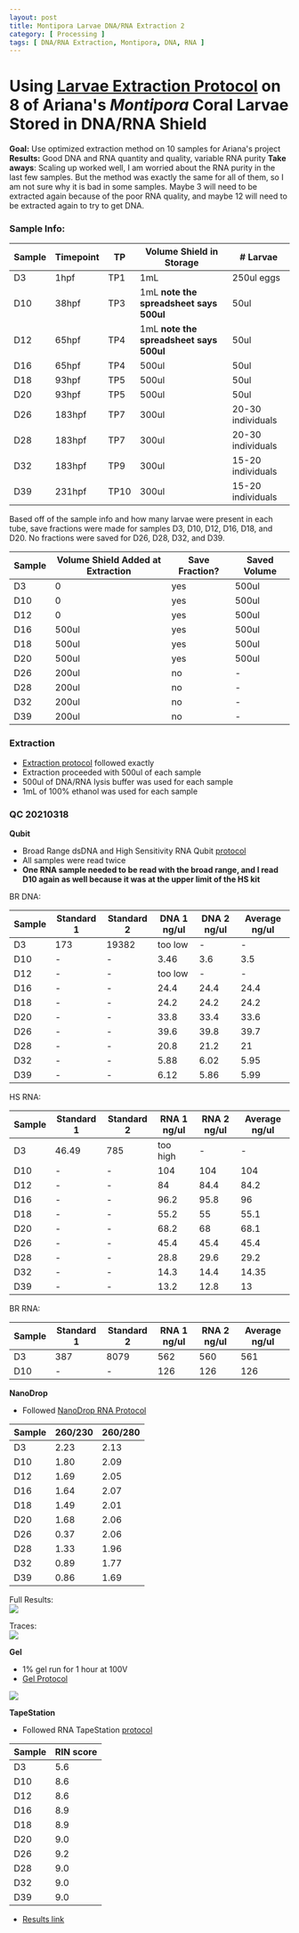 ```yaml
---
layout: post
title: Montipora Larvae DNA/RNA Extraction 2
category: [ Processing ]
tags: [ DNA/RNA Extraction, Montipora, DNA, RNA ]
---
```


# Using [Larvae Extraction Protocol](https://meschedl.github.io/MESPutnam_Open_Lab_Notebook/Larvae-Ex-Protocol/) on 8 of Ariana's _Montipora_ Coral Larvae Stored in DNA/RNA Shield

**Goal:** Use optimized extraction method on 10 samples for Ariana's project
**Results:** Good DNA and RNA quantity and quality, variable RNA purity
**Take aways**: Scaling up worked well, I am worried about the RNA purity in the last few samples. But the method was exactly the same for all of them, so I am not sure why it is bad in some samples. Maybe 3 will need to be extracted again because of the poor RNA quality, and maybe 12 will need to be extracted again to try to get DNA.

### Sample Info:

|Sample|Timepoint|TP|Volume Shield in Storage| # Larvae|
|---|---|---|---|---|
|D3|1hpf|TP1|1mL|250ul eggs|
|D10|38hpf|TP3|1mL **note the spreadsheet says 500ul**|50ul|
|D12|65hpf|TP4|1mL **note the spreadsheet says 500ul**|50ul|
|D16|65hpf|TP4|500ul|50ul|
|D18|93hpf|TP5|500ul|50ul|
|D20|93hpf|TP5|500ul|50ul|
|D26|183hpf|TP7|300ul|20-30 individuals|
|D28|183hpf|TP7|300ul|20-30 individuals|
|D32|183hpf|TP9|300ul|15-20 individuals|
|D39|231hpf|TP10|300ul|15-20 individuals|

Based off of the sample info and how many larvae were present in each tube, save fractions were made for samples D3, D10, D12, D16, D18, and D20. No fractions were saved for D26, D28, D32, and D39.

|Sample|Volume Shield Added at Extraction|Save Fraction?|Saved Volume|
|---|---|---|---|
|D3|0|yes|500ul|
|D10|0|yes|500ul|
|D12|0|yes|500ul|
|D16|500ul|yes|500ul|
|D18|500ul|yes|500ul|
|D20|500ul|yes|500ul|
|D26|200ul|no|-|
|D28|200ul|no|-|
|D32|200ul|no|-|
|D39|200ul|no|-|

### Extraction

- [Extraction protocol](https://meschedl.github.io/MESPutnam_Open_Lab_Notebook/Larvae-Ex-Protocol/) followed exactly
- Extraction proceeded with 500ul of each sample
- 500ul of DNA/RNA lysis buffer was used for each sample
- 1mL of 100% ethanol was used for each sample

### QC 20210318

**Qubit**
- Broad Range dsDNA and High Sensitivity RNA Qubit [protocol](https://meschedl.github.io/MESPutnam_Open_Lab_Notebook/Qubit-Protocol/)
- All samples were read twice
- **One RNA sample needed to be read with the broad range, and I read D10 again as well because it was at the upper limit of the HS kit**

BR DNA:

|Sample|Standard 1|Standard 2|DNA 1 ng/ul|DNA 2 ng/ul| Average ng/ul|
|---|---|---|---|---|---|
|D3|173|19382|too low|-|-|
|D10|-|-|3.46|3.6|3.5|
|D12|-|-|too low|-|-|
|D16|-|-|24.4|24.4|24.4|
|D18|-|-|24.2|24.2|24.2|
|D20|-|-|33.8|33.4|33.6|
|D26|-|-|39.6|39.8|39.7|
|D28|-|-|20.8|21.2|21|
|D32|-|-|5.88|6.02|5.95|
|D39|-|-|6.12|5.86|5.99|


HS RNA:

|Sample|Standard 1|Standard 2|RNA 1 ng/ul|RNA 2 ng/ul| Average ng/ul|
|---|---|---|---|---|---|
|D3|46.49|785|too high|-|-|
|D10|-|-|104|104|104|
|D12|-|-|84|84.4|84.2|
|D16|-|-|96.2|95.8|96|
|D18|-|-|55.2|55|55.1|
|D20|-|-|68.2|68|68.1|
|D26|-|-|45.4|45.4|45.4|
|D28|-|-|28.8|29.6|29.2|
|D32|-|-|14.3|14.4|14.35|
|D39|-|-|13.2|12.8|13|

BR RNA:

|Sample|Standard 1|Standard 2|RNA 1 ng/ul|RNA 2 ng/ul| Average ng/ul|
|---|---|---|---|---|---|
|D3|387|8079|562|560|561|
|D10|-|-|126|126|126|

**NanoDrop**

- Followed [NanoDrop RNA Protocol](https://github.com/meschedl/PPP-Lab-Resources/blob/master/Protocols/Nanodrop-RNA.md)

|Sample|260/230|260/280|
|---|---|---|
|D3|2.23|2.13|
|D10|1.80|2.09|
|D12|1.69|2.05|
|D16|1.64|2.07|
|D18|1.49|2.01|
|D20|1.68|2.06|
|D26|0.37|2.06|
|D28|1.33|1.96|
|D32|0.89|1.77|
|D39|0.86|1.69|

Full Results:  
![](https://raw.githubusercontent.com/meschedl/MESPutnam_Open_Lab_Notebook/master/images/IMG_4760.jpg)

Traces:  
![](https://raw.githubusercontent.com/meschedl/MESPutnam_Open_Lab_Notebook/master/images/IMG_4761.jpg)

**Gel**
- 1% gel run for 1 hour at 100V
- [Gel Protocol](https://github.com/meschedl/PPP-Lab-Resources/blob/master/Protocols/Agrose-Gel-Protocol.md)

![](https://raw.githubusercontent.com/meschedl/MESPutnam_Open_Lab_Notebook/master/images/IMG_4758%20copy.jpg)

**TapeStation**
- Followed RNA TapeStation [protocol](https://meschedl.github.io/MESPutnam_Open_Lab_Notebook/RNA-TapeStation-Protocol/)

|Sample|RIN score|
|---|---|
|D3|5.6|
|D10|8.6|
|D12|8.6|
|D16|8.9|
|D18|8.9|
|D20|9.0|
|D26|9.2|
|D28|9.0|
|D32|9.0|
|D39|9.0|

- [Results link](https://github.com/meschedl/MESPutnam_Open_Lab_Notebook/blob/master/tapestation_pdfs/2021-03-18%20-%2011.13.54.pdf)
